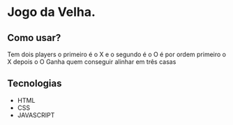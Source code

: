 # Jogo da Velha.

## Como usar?

Tem dois players o primeiro é o X e o segundo é o O
é por ordem primeiro o X depois o O
Ganha quem conseguir alinhar em três casas

## Tecnologias

- HTML
- CSS
- JAVASCRIPT
